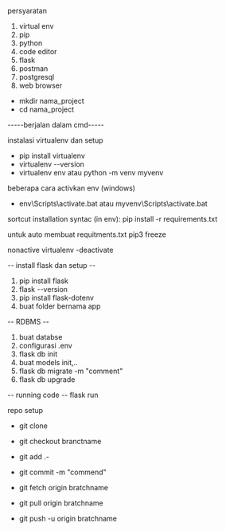 
persyaratan 
1. virtual env
2. pip
3. python
4. code editor
5. flask
6. postman
7. postgresql
8. web browser

- mkdir nama_project
- cd nama_project

-----berjalan dalam cmd-----


instalasi virtualenv dan setup
- pip install virtualenv
- virtualenv --version 
- virtualenv env atau python -m venv myvenv

beberapa cara activkan env (windows)
- env\Scripts\activate.bat atau myvenv\Scripts\activate.bat

sortcut installation syntac (in env):
pip install -r requirements.txt 

untuk auto membuat requitments.txt
pip3 freeze 

nonactive virtualenv 
-deactivate


-- install flask dan setup --
1. pip install flask
2. flask --version
3. pip install flask-dotenv
4. buat folder bernama app

-- RDBMS --
1. buat databse
2. configurasi .env
3. flask db init
4. buat models init,..
5. flask db migrate -m "comment"
6. flask db upgrade

-- running code -- 
flask run

repo setup
- git clone
- git checkout branctname

- git add .-
- git commit -m "commend"
- git fetch origin bratchname
- git pull origin bratchname
- git push -u origin bratchname
